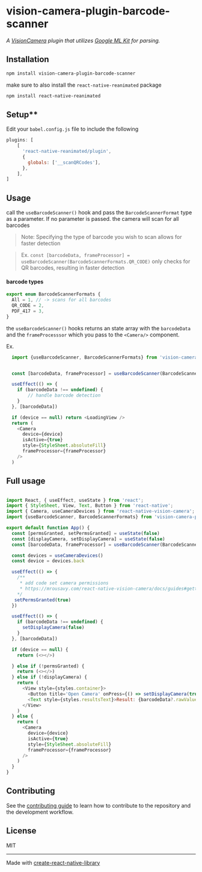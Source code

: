 # vision-camera-plugin-barcode-scanner
_A [VisionCamera](https://mrousavy.com/react-native-vision-camera/) plugin that utilizes [Google ML Kit](https://developers.google.com/ml-kit) for parsing._

## Installation

```sh
npm install vision-camera-plugin-barcode-scanner
```
make sure to also install the `react-native-reanimated` package
```sh
npm install react-native-reanimated
```
## Setup**

Edit your `babel.config.js` file to include the following
```js
plugins: [
    [
      'react-native-reanimated/plugin',
      {
        globals: ['__scanQRCodes'],
      },
    ],
]
```

## Usage

call the `useBarcodeScanner()` hook and pass the `BarcodeScannerFormat` type as a parameter. If no parameter is passed. the camera will scan for all barcodes
> Note: Specifying the type of barcode you wish to scan allows for faster detection

> Ex. `const [barcodeData, frameProcessor] = useBarcodeScanner(BarcodeScannerFormats.QR_CODE)` only checks for QR barcodes, resulting in faster detection

#### barcode types
```ts
export enum BarcodeScannerFormats {
  All = 1, // -> scans for all barcodes
  QR_CODE = 2,
  PDF_417 = 3,
}
```

the `useBarcodeScanner()` hooks returns an state array with the `barcodeData` and the `frameProcesssor` which you pass to the  `<Camera/>` component.

Ex.
```js
  import {useBarcodeScanner, BarcodeScannerFormats} from 'vision-camera-plugin-barcode-scanner'


  const [barcodeData, frameProcessor] = useBarcodeScanner(BarcodeScannerFormats.All)

  useEffect(() => {
    if (barcodeData !== undefined) {
        // handle barcode detection
    }
  }, [barcodeData])

  if (device == null) return <LoadingView />
  return (
    <Camera
      device={device}
      isActive={true}
      style={StyleSheet.absoluteFill}
      frameProcessor={frameProcessor}
    />
  )
```


## Full usage
```js

import React, { useEffect, useState } from 'react';
import { StyleSheet, View, Text, Button } from 'react-native';
import { Camera, useCameraDevices } from 'react-native-vision-camera';
import {useBarcodeScanner, BarcodeScannerFormats} from 'vision-camera-plugin-barcode-scanner'

export default function App() {
  const [permsGranted, setPermsGranted] = useState(false)
  const [displayCamera, setDisplayCamera] = useState(false)
  const [barcodeData, frameProcessor] = useBarcodeScanner(BarcodeScannerFormats.All)

  const devices = useCameraDevices()
  const device = devices.back

  useEffect(() => {
    /**
     * add code set camera permissions
     * https://mrousavy.com/react-native-vision-camera/docs/guides#getting-permissions
    */
   setPermsGranted(true)
  })

  useEffect(() => {
    if (barcodeData !== undefined) {
      setDisplayCamera(false)
    }
  }, [barcodeData])

  if (device == null) {
    return (<></>)

  } else if (!permsGranted) {
    return (<></>)
  } else if (!displayCamera) {
    return (
      <View style={styles.container}>
        <Button title='Open Camera' onPress={() => setDisplayCamera(true)}></Button>
        <Text style={styles.resultsText}>Result: {barcodeData?.rawValue}</Text>
      </View>
    )
  } else {
    return (
      <Camera
        device={device}
        isActive={true}
        style={StyleSheet.absoluteFill}
        frameProcessor={frameProcessor}
      />
    )
  }
}
```

## Contributing

See the [contributing guide](CONTRIBUTING.md) to learn how to contribute to the repository and the development workflow.

## License

MIT

---

Made with [create-react-native-library](https://github.com/callstack/react-native-builder-bob)
